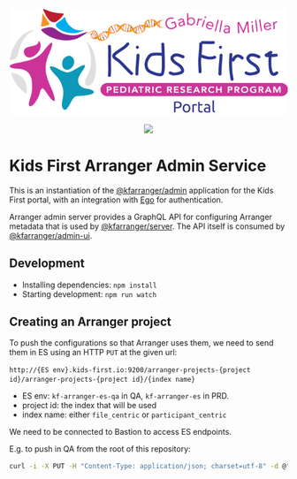 <p align="center">
  <img src="docs/portal_logo.png" alt="Kids First Portal">
</p>
<p align="center">
  <a href="https://github.com/kids-first/kf-arranger-admin/blob/master/LICENSE"><img src="https://img.shields.io/github/license/kids-first/kf-arranger-admin.svg?style=for-the-badge"></a>
</p>

# Kids First Arranger Admin Service

This is an instantiation of the [@kfarranger/admin](https://github.com/kids-first/arranger/tree/master/modules/admin) application for the Kids First portal, with an integration with [Ego](https://github.com/overture-stack/ego) for authentication.

Arranger admin server provides a GraphQL API for configuring Arranger metadata that is used by [@kfarranger/server](https://github.com/kids-first/arranger/tree/master/modules/server). The API itself is consumed by [@kfarranger/admin-ui](https://github.com/kids-first/arranger/tree/master/modules/admin-ui).

## Development

- Installing dependencies: `npm install`
- Starting development: `npm run watch`

## Creating an Arranger project

To push the configurations so that Arranger uses them, we need to send them in ES using an HTTP `PUT` at the given url:

`http://{ES env}.kids-first.io:9200/arranger-projects-{project id}/arranger-projects-{project id}/{index name}`

- ES env: `kf-arranger-es-qa` in QA, `kf-arranger-es` in PRD.
- project id: the index that will be used
- index name: either `file_centric` or `participant_centric`

We need to be connected to Bastion to access ES endpoints.

E.g. to push in QA from the root of this repository:

```sh
curl -i -X PUT -H "Content-Type: application/json; charset=utf-8" -d @"mappings/file_centric.json" http://kf-arranger-es-qa.kids-first.io:9200/arranger-projects-2019_09_18/arranger-projects-2019_09_18/file_centric
```
